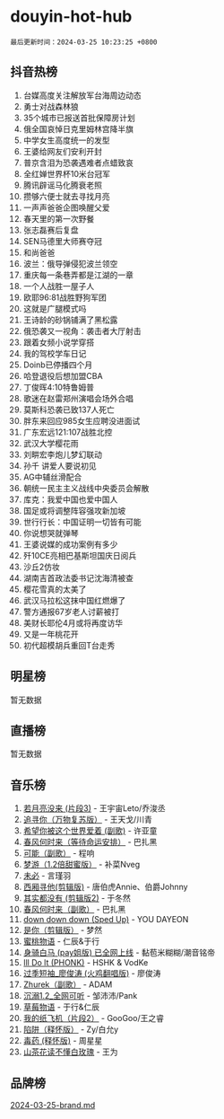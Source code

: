 # douyin-hot-hub

`最后更新时间：2024-03-25 10:23:25 +0800`

## 抖音热榜

1. 台媒高度关注解放军台海周边动态
1. 勇士对战森林狼
1. 35个城市已报送首批保障房计划
1. 俄全国哀悼日克里姆林宫降半旗
1. 中学女生高度统一的发型
1. 王婆给网友们安利开封
1. 普京含泪为恐袭遇难者点蜡致哀
1. 全红婵世界杯10米台冠军
1. 腾讯辟谣马化腾衰老照
1. 攒够六便士就去寻找月亮
1. 一声声爸爸企图唤醒父爱
1. 春天里的第一次野餐
1. 张志磊赛后复盘
1. SEN马德里大师赛夺冠
1. 和尚爸爸
1. 波兰：俄导弹侵犯波兰领空
1. 重庆每一条巷弄都是江湖的一章
1. 一个人战胜一屋子人
1. 欧耶96:81战胜野狗军团
1. 这就是广腿模式吗
1. 王诗龄的砂锅铺满了黑松露
1. 俄恐袭又一视角：袭击者大厅射击
1. 跟着女频小说学穿搭
1. 我的驾校学车日记
1. Doinb已停播四个月
1. 哈登退役后想加盟CBA
1. 丁俊晖4:10特鲁姆普
1. 歌迷在赵雷郑州演唱会场外合唱
1. 莫斯科恐袭已致137人死亡
1. 胖东来回应985女生应聘没进面试
1. 广东宏远121:107战胜北控
1. 武汉大学樱花雨
1. 刘畊宏李炮儿梦幻联动
1. 孙千 讲爱人要说初见
1. AG中辅丝滑配合
1. 朝统一民主主义战线中央委员会解散
1. 库克：我爱中国也爱中国人
1. 国足或将调整阵容强攻新加坡
1. 世行行长：中国证明一切皆有可能
1. 你说想哭就弹琴
1. 王婆说媒的成功案例有多少
1. 歼10CE亮相巴基斯坦国庆日阅兵
1. 沙丘2仿妆
1. 湖南吉首政法委书记沈海清被查
1. 樱花雪真的太美了
1. 武汉马拉松这抹中国红燃爆了
1. 警方通报67岁老人讨薪被打
1. 美财长耶伦4月或将再度访华
1. 又是一年桃花开
1. 初代超模胡兵重回T台走秀

## 明星榜

暂无数据

## 直播榜

暂无数据

## 音乐榜

1. [若月亮没来 (片段3)](https://sf5-hl-cdn-tos.douyinstatic.com/obj/tos-cn-ve-2774/okfyEUsGW1B1ovJi5JiN9IjvAT2lMwA054GoEB) - 王宇宙Leto/乔浚丞
1. [追寻你（万物复苏版）](https://sf5-hl-cdn-tos.douyinstatic.com/obj/tos-cn-ve-2774/oYeAZJsbjIDit9APmBg8u6uDUQnHmoCf3gbo74) - 王天戈/川青
1. [希望你被这个世界爱着 (副歌)](https://sf3-cdn-tos.douyinstatic.com/obj/tos-cn-ve-2774/oUHCmWQfZlE3QQBKBeD8rCFLpJzPgCpImhsxMt) - 许亚童
1. [春风何时来（等待命运安排）](https://sf3-cdn-tos.douyinstatic.com/obj/tos-cn-ve-2774/oICBNbD3gelMfB4WgiD1KI2jQtXZE2FgHLwtsl) - 巴扎黑
1. [可能（副歌）](https://sf6-cdn-tos.douyinstatic.com/obj/tos-cn-ve-2774/cde1731888894259b333569393c2fb51) - 程响
1. [梦游（1.2倍甜蜜版）](https://sf5-hl-cdn-tos.douyinstatic.com/obj/tos-cn-ve-2774/o4gyAUm8hwufoEABmwVIiQtHsFuGzAEEWtNMzo) - 补菜Nveg
1. [未必](https://sf6-cdn-tos.douyinstatic.com/obj/tos-cn-ve-2774/ogntQMFnKQDZUgTCYuJgfLEtleYZZFxBQqhhFB) - 言瑾羽
1. [西厢寻他(剪辑版)](https://sf5-hl-cdn-tos.douyinstatic.com/obj/tos-cn-ve-2774/oUsAVfAQKlRNxEv5qxvIB8o5qmIWUcXbzJKJhw) - 唐伯虎Annie、伯爵Johnny
1. [其实都没有 (剪辑版2)](https://sf3-cdn-tos.douyinstatic.com/obj/tos-cn-ve-2774/oEBNQenHZtBhxYjGgUDQk0BCHTigQafgFlbQ7k) - 于冬然
1. [春风何时来（副歌）](https://sf6-cdn-tos.douyinstatic.com/obj/tos-cn-ve-2774/ow7tbAiAWI2giBUrmu0hMMh3UYP3ZXdbDYiXd) - 巴扎黑
1. [down down down (Sped Up)](https://sf5-hl-cdn-tos.douyinstatic.com/obj/tos-cn-ve-2774/ow80iABiXIO9DsFwK6WeZKMaJRi3BPJAotDy8m) - YOU DAYEON
1. [是你（剪辑版）](https://sf5-hl-cdn-tos.douyinstatic.com/obj/tos-cn-ve-2774/46019dae783c4c969944217fe1cfafc4) - 梦然
1. [蜜桃物语](https://sf5-hl-cdn-tos.douyinstatic.com/obj/tos-cn-ve-2774/oIhOSCZtIACtYU4XQkngiW9kCBfVD1Fz9IYeqL) - 仁辰&于行
1. [身骑白马 (pay姐版) 已全网上线](https://sf6-cdn-tos.douyinstatic.com/obj/tos-cn-ve-2774/oQLO5ZgLsFkaDhdIIveF2zUCgfweY0gWaH4AQG) - 黏苞米糊糊/潮音铭帝
1. [lll Do lt (PHONK)](https://sf5-hl-cdn-tos.douyinstatic.com/obj/tos-cn-ve-2774/osfNbddrZl4hIgEDk6kFftBDBJ1X8MZxH1QCOB) - HSHK & VodKe
1. [过季短袖_廖俊涛 (火鸡翻唱版)](https://sf3-cdn-tos.douyinstatic.com/obj/tos-cn-ve-2774/ogQVJl0tRBKxQgZji7YClFEBrVDeHpPTWfCZbQ) - 廖俊涛
1. [Zhurek（副歌）](https://sf5-hl-cdn-tos.douyinstatic.com/obj/tos-cn-ve-2774/ooQm8FBZQDlf0btEYgVpCcSCQfrdJGBEKZYBGS) - ADAM
1. [沉溺1.2_全网可听](https://sf5-hl-cdn-tos.douyinstatic.com/obj/tos-cn-ve-2774/ok2QoiBqsWAX9McZmWiI9gAB0EzwD4Xj6yfmtH) - 邹沛沛/Pank
1. [草莓物语](https://sf5-hl-cdn-tos.douyinstatic.com/obj/tos-cn-ve-2774/okynhJ7jEAIIZBfsLgYMEI8QC3WbQNN66RKzhT) - 于行&仁辰
1. [我的纸飞机（片段2）](https://sf6-cdn-tos.douyinstatic.com/obj/tos-cn-ve-2774/oM2ZrKcg2CD5AeRB2gkeXOFB1IxAGJdZPazYHf) - GooGoo/王之睿
1. [陷阱（释怀版）](https://sf3-cdn-tos.douyinstatic.com/obj/tos-cn-ve-2774/oE8C21LeZrzKLDFfQYgMzx4GAIHageG5IzayY7) - Zy/白允y
1. [毒药 (释怀版)](https://sf3-cdn-tos.douyinstatic.com/obj/tos-cn-ve-2774/oYILMEAzspdZBIzy4frJNB8ZHPHWAhiwowd4Ad) - 周星星
1. [山茶花读不懂白玫瑰](https://sf5-hl-cdn-tos.douyinstatic.com/obj/tos-cn-ve-2774/osfn8B7DktrRHEPJgPCfDbw7QDQEkwC16BxZg9) - 王为

## 品牌榜

[2024-03-25-brand.md](2024-03-25-brand.md)
